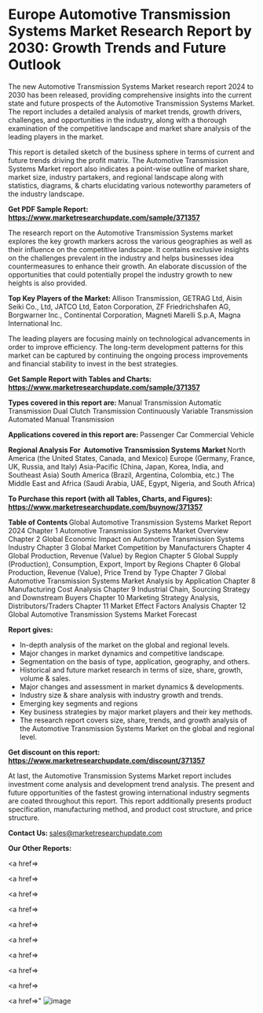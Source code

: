 # Europe Automotive Transmission Systems Market Research Report by 2030: Growth Trends and Future Outlook

The new Automotive Transmission Systems Market research report 2024 to 2030 has been released, providing comprehensive insights into the current state and future prospects of the Automotive Transmission Systems Market. The report includes a detailed analysis of market trends, growth drivers, challenges, and opportunities in the industry, along with a thorough examination of the competitive landscape and market share analysis of the leading players in the market.

This report is detailed sketch of the business sphere in terms of current and future trends driving the profit matrix. The Automotive Transmission Systems Market report also indicates a point-wise outline of market share, market size, industry partakers, and regional landscape along with statistics, diagrams, &amp; charts elucidating various noteworthy parameters of the industry landscape.

<strong><b>Get PDF Sample Report: <a href=https://www.marketresearchupdate.com/sample/371357>https://www.marketresearchupdate.com/sample/371357</a></b></strong>

The research report on the Automotive Transmission Systems market explores the key growth markers across the various geographies as well as their influence on the competitive landscape. It contains exclusive insights on the challenges prevalent in the industry and helps businesses idea countermeasures to enhance their growth. An elaborate discussion of the opportunities that could potentially propel the industry growth to new heights is also provided.

<strong><b>Top Key Players of the Market:
</b></strong>Allison Transmission, GETRAG Ltd, Aisin Seiki Co., Ltd, JATCO Ltd, Eaton Corporation, ZF Friedrichshafen AG, Borgwarner Inc., Continental Corporation, Magneti Marelli S.p.A, Magna International Inc.<strong><b>
</b></strong>

The leading players are focusing mainly on technological advancements in order to improve efficiency. The long-term development patterns for this market can be captured by continuing the ongoing process improvements and financial stability to invest in the best strategies.

<strong><b>Get Sample Report with Tables and Charts: <a href=https://www.marketresearchupdate.com/sample/371357>https://www.marketresearchupdate.com/sample/371357</a></b></strong>

<strong><b>Types covered in this report are:
</b></strong>Manual Transmission
Automatic Transmission
Dual Clutch Transmission
Continuously Variable Transmission
Automated Manual Transmission<strong><b>
</b></strong>

<strong><b>Applications covered in this report are:
</b></strong>Passenger Car
Commercial Vehicle<strong><b>
</b></strong>

<strong><b>Regional Analysis For  Automotive Transmission Systems Market</b></strong><strong><b>
</b></strong>North America (the United States, Canada, and Mexico)
Europe (Germany, France, UK, Russia, and Italy)
Asia-Pacific (China, Japan, Korea, India, and Southeast Asia)
South America (Brazil, Argentina, Colombia, etc.)
The Middle East and Africa (Saudi Arabia, UAE, Egypt, Nigeria, and South Africa)

<strong><b>To Purchase this report (with all Tables, Charts, and Figures): <a href=https://www.marketresearchupdate.com/buynow/371357>https://www.marketresearchupdate.com/buynow/371357</a></b></strong>

<strong><b>Table of Contents</b></strong><strong><b>
</b></strong>Global Automotive Transmission Systems Market Report 2024
Chapter 1 Automotive Transmission Systems Market Overview
Chapter 2 Global Economic Impact on Automotive Transmission Systems Industry
Chapter 3 Global Market Competition by Manufacturers
Chapter 4 Global Production, Revenue (Value) by Region
Chapter 5 Global Supply (Production), Consumption, Export, Import by Regions
Chapter 6 Global Production, Revenue (Value), Price Trend by Type
Chapter 7 Global Automotive Transmission Systems Market Analysis by Application
Chapter 8 Manufacturing Cost Analysis
Chapter 9 Industrial Chain, Sourcing Strategy and Downstream Buyers
Chapter 10 Marketing Strategy Analysis, Distributors/Traders
Chapter 11 Market Effect Factors Analysis
Chapter 12 Global Automotive Transmission Systems Market Forecast

<strong><b>Report gives:</b></strong>

- In-depth analysis of the market on the global and regional levels.
- Major changes in market dynamics and competitive landscape.
- Segmentation on the basis of type, application, geography, and others.
- Historical and future market research in terms of size, share, growth, volume &amp; sales.
- Major changes and assessment in market dynamics &amp; developments.
- Industry size &amp; share analysis with industry growth and trends.
- Emerging key segments and regions
- Key business strategies by major market players and their key methods.
- The research report covers size, share, trends, and growth analysis of the Automotive Transmission Systems Market on the global and regional level.

<strong><b>Get discount on this report: <a href=https://www.marketresearchupdate.com/discount/371357>https://www.marketresearchupdate.com/discount/371357</a></b></strong>

At last, the Automotive Transmission Systems Market report includes investment come analysis and development trend analysis. The present and future opportunities of the fastest growing international industry segments are coated throughout this report. This report additionally presents product specification, manufacturing method, and product cost structure, and price structure.

<strong><b>Contact Us:
</b></strong>sales@marketresearchupdate.com

<strong>Our Other Reports:</strong>

<a href=></a>

<a href=></a>

<a href=></a>

<a href=></a>

<a href=></a>

<a href=></a>

<a href=></a>

<a href=></a>

<a href=></a>

<a href=></a>"
![image](https://github.com/Gayatrikarjule/Market-Analysis-360/assets/97346546/5d9456f7-235c-4c85-8223-a557d511da45)
